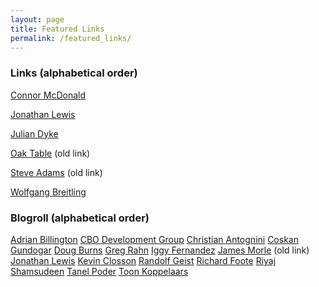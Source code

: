 ```yaml
---
layout: page
title: Featured Links
permalink: /featured_links/
---
```


### Links (alphabetical order)

[Connor McDonald](https://connor-mcdonald.com/)

[Jonathan Lewis](https://jonathanlewis.wordpress.com/)

[Julian Dyke](http://www.juliandyke.com/)

[Oak Table](http://www.oaktable.net/) (old link)

[Steve Adams](http://www.ixora.com.au/) (old link)

[Wolfgang Breitling](http://www.centrexcc.com/)

### Blogroll (alphabetical order)

[Adrian Billington](http://www.oracle-developer.net/)
[CBO Development Group](http://blogs.oracle.com/optimizer/)
[Christian Antognini](http://antognini.ch/blog/)
[Coskan Gundogar](http://coskan.wordpress.com/)
[Doug Burns](http://oracledoug.com/serendipity/)
[Greg Rahn](http://structureddata.org/)
[Iggy Fernandez](http://iggyfernandez.wordpress.com/)
[James Morle](https://www.jamesmorle.com/) (old link)
[Jonathan Lewis](http://jonathanlewis.wordpress.com/all-postings/)
[Kevin Closson](http://kevinclosson.wordpress.com/)
[Randolf Geist](http://oracle-randolf.blogspot.it/)
[Richard Foote](https://richardfoote.wordpress.com/)
[Riyaj Shamsudeen](http://orainternals.wordpress.com)
[Tanel Poder](http://blog.tanelpoder.com/)
[Toon Koppelaars](http://thehelsinkideclaration.blogspot.com/)
